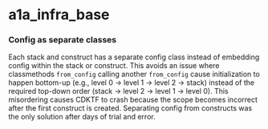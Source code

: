 # a1a_infra_base

### Config as separate classes
Each stack and construct has a separate config class instead of embedding config within the stack or construct. This avoids an issue where classmethods `from_config` calling another `from_config` cause initialization to happen bottom-up (e.g., level 0 → level 1 → level 2 → stack) instead of the required top-down order (stack → level 2 → level 1 → level 0). This misordering causes CDKTF to crash because the scope becomes incorrect after the first construct is created. Separating config from constructs was the only solution after days of trial and error.
